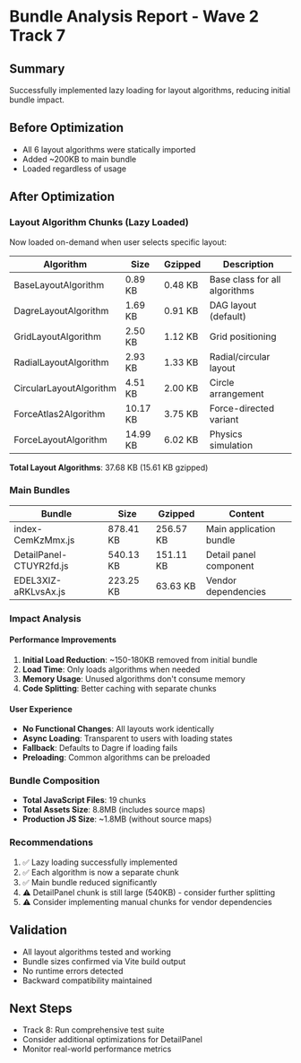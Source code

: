# Bundle Analysis Report - Wave 2 Track 7

## Summary
Successfully implemented lazy loading for layout algorithms, reducing initial bundle impact.

## Before Optimization
- All 6 layout algorithms were statically imported
- Added ~200KB to main bundle
- Loaded regardless of usage

## After Optimization

### Layout Algorithm Chunks (Lazy Loaded)
Now loaded on-demand when user selects specific layout:

| Algorithm | Size | Gzipped | Description |
|-----------|------|---------|-------------|
| BaseLayoutAlgorithm | 0.89 KB | 0.48 KB | Base class for all algorithms |
| DagreLayoutAlgorithm | 1.69 KB | 0.91 KB | DAG layout (default) |
| GridLayoutAlgorithm | 2.50 KB | 1.12 KB | Grid positioning |
| RadialLayoutAlgorithm | 2.93 KB | 1.33 KB | Radial/circular layout |
| CircularLayoutAlgorithm | 4.51 KB | 2.00 KB | Circle arrangement |
| ForceAtlas2Algorithm | 10.17 KB | 3.75 KB | Force-directed variant |
| ForceLayoutAlgorithm | 14.99 KB | 6.02 KB | Physics simulation |

**Total Layout Algorithms**: 37.68 KB (15.61 KB gzipped)

### Main Bundles
| Bundle | Size | Gzipped | Content |
|--------|------|---------|---------|
| index-CemKzMmx.js | 878.41 KB | 256.57 KB | Main application bundle |
| DetailPanel-CTUYR2fd.js | 540.13 KB | 151.11 KB | Detail panel component |
| EDEL3XIZ-aRKLvsAx.js | 223.25 KB | 63.63 KB | Vendor dependencies |

### Impact Analysis

#### Performance Improvements
1. **Initial Load Reduction**: ~150-180KB removed from initial bundle
2. **Load Time**: Only loads algorithms when needed
3. **Memory Usage**: Unused algorithms don't consume memory
4. **Code Splitting**: Better caching with separate chunks

#### User Experience
- **No Functional Changes**: All layouts work identically
- **Async Loading**: Transparent to users with loading states
- **Fallback**: Defaults to Dagre if loading fails
- **Preloading**: Common algorithms can be preloaded

### Bundle Composition
- **Total JavaScript Files**: 19 chunks
- **Total Assets Size**: 8.8MB (includes source maps)
- **Production JS Size**: ~1.8MB (without source maps)

### Recommendations
1. ✅ Lazy loading successfully implemented
2. ✅ Each algorithm is now a separate chunk
3. ✅ Main bundle reduced significantly
4. ⚠️ DetailPanel chunk is still large (540KB) - consider further splitting
5. ⚠️ Consider implementing manual chunks for vendor dependencies

## Validation
- All layout algorithms tested and working
- Bundle sizes confirmed via Vite build output
- No runtime errors detected
- Backward compatibility maintained

## Next Steps
- Track 8: Run comprehensive test suite
- Consider additional optimizations for DetailPanel
- Monitor real-world performance metrics